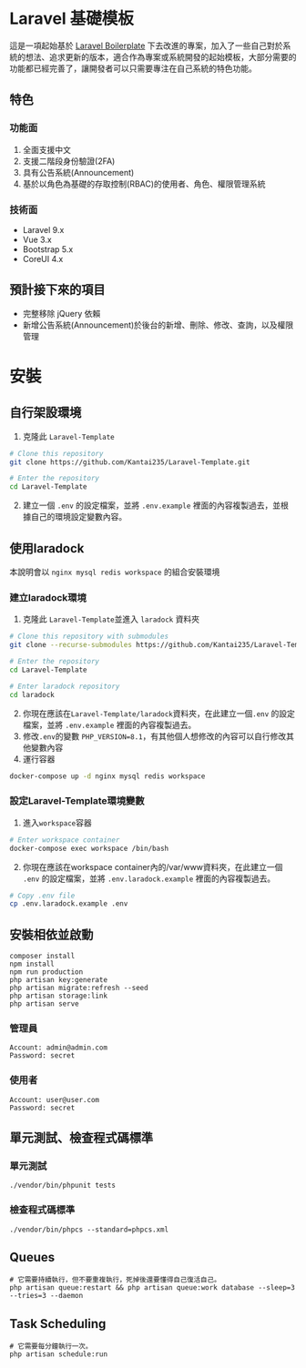 # Laravel 基礎模板

這是一項起始基於 [Laravel Boilerplate](https://github.com/rappasoft/laravel-boilerplate) 下去改進的專案，加入了一些自己對於系統的想法、追求更新的版本，適合作為專案或系統開發的起始模板，大部分需要的功能都已經完善了，讓開發者可以只需要專注在自己系統的特色功能。

## 特色

### 功能面

1. 全面支援中文
2. 支援二階段身份驗證(2FA)
3. 具有公告系統(Announcement)
4. 基於以角色為基礎的存取控制(RBAC)的使用者、角色、權限管理系統

### 技術面

* Laravel 9.x
* Vue 3.x
* Bootstrap 5.x
* CoreUI 4.x

## 預計接下來的項目

* 完整移除 jQuery 依賴
* 新增公告系統(Announcement)於後台的新增、刪除、修改、查詢，以及權限管理
# 安裝

## 自行架設環境

1. 克隆此 `Laravel-Template`
    

```bash
# Clone this repository
git clone https://github.com/Kantai235/Laravel-Template.git

# Enter the repository
cd Laravel-Template
```

2. 建立一個 `.env` 的設定檔案，並將 `.env.example` 裡面的內容複製過去，並根據自己的環境設定變數內容。

## 使用laradock

本說明會以 `nginx mysql redis workspace` 的組合安裝環境

### 建立laradock環境

1. 克隆此 `Laravel-Template`並進入 `laradock` 資料夾

```bash
# Clone this repository with submodules
git clone --recurse-submodules https://github.com/Kantai235/Laravel-Template.git

# Enter the repository
cd Laravel-Template

# Enter laradock repository
cd laradock
```

2. 你現在應該在`Laravel-Template/laradock`資料夾，在此建立一個`.env` 的設定檔案，並將 `.env.example` 裡面的內容複製過去。
3. 修改`.env`的變數 `PHP_VERSION=8.1`，有其他個人想修改的內容可以自行修改其他變數內容
4. 運行容器

```bash
docker-compose up -d nginx mysql redis workspace
```

### 設定Laravel-Template環境變數

1. 進入`workspace`容器

```bash
# Enter workspace container
docker-compose exec workspace /bin/bash
```

2. 你現在應該在workspace container內的/var/www資料夾，在此建立一個 `.env` 的設定檔案，並將 `.env.laradock.example` 裡面的內容複製過去。

```bash
# Copy .env file
cp .env.laradock.example .env
```

## 安裝相依並啟動

```shell
composer install
npm install
npm run production
php artisan key:generate
php artisan migrate:refresh --seed
php artisan storage:link
php artisan serve
```

### 管理員

```
Account: admin@admin.com
Password: secret
```

### 使用者

```
Account: user@user.com
Password: secret
```

## 單元測試、檢查程式碼標準
### 單元測試
```shell
./vendor/bin/phpunit tests
```

### 檢查程式碼標準
```shell
./vendor/bin/phpcs --standard=phpcs.xml
```

## Queues
```
# 它需要持續執行，但不要重複執行，死掉後還要懂得自己復活自己。
php artisan queue:restart && php artisan queue:work database --sleep=3 --tries=3 --daemon
```

## Task Scheduling
```
# 它需要每分鐘執行一次。
php artisan schedule:run
```
